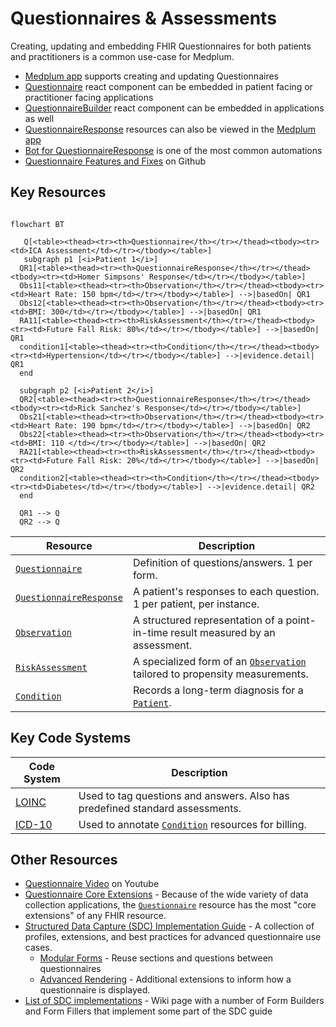 # Questionnaires & Assessments

Creating, updating and embedding FHIR Questionnaires for both patients and practitioners is a common use-case for Medplum.

- [Medplum app](https://app.medplum.com/Questionnaire) supports creating and updating Questionnaires
- [Questionnaire](https://storybook.medplum.com/?path=/docs/medplum-questionnaireform--basic) react component can be embedded in patient facing or practitioner facing applications
- [QuestionnaireBuilder](https://storybook.medplum.com/?path=/docs/medplum-questionnairebuilder--basic) react component can be embedded in applications as well
- [QuestionnaireResponse](https://app.medplum.com/QuestionnaireResponse) resources can also be viewed in the [Medplum app](../app/index.md)
- [Bot for QuestionnaireResponse](/docs/bots/bot-for-questionnaire-response/bot-for-questionnaire-response.md) is one of the most common automations
- [Questionnaire Features and Fixes](https://github.com/medplum/medplum/pulls?q=is%3Apr+label%3Aquestionnaires) on Github

## Key Resources

```mermaid

flowchart BT

   Q[<table><thead><tr><th>Questionnaire</th></tr></thead><tbody><tr><td>ICA Assessment</td></tr></tbody></table>]
   subgraph p1 [<i>Patient 1</i>]
  QR1[<table><thead><tr><th>QuestionnaireResponse</th></tr></thead><tbody><tr><td>Homer Simpsons' Response</td></tr></tbody></table>]
  Obs11[<table><thead><tr><th>Observation</th></tr></thead><tbody><tr><td>Heart Rate: 150 bpm</td></tr></tbody></table>] -->|basedOn| QR1
  Obs12[<table><thead><tr><th>Observation</th></tr></thead><tbody><tr><td>BMI: 300</td></tr></tbody></table>] -->|basedOn| QR1
  RA11[<table><thead><tr><th>RiskAssessment</th></tr></thead><tbody><tr><td>Future Fall Risk: 80%</td></tr></tbody></table>] -->|basedOn| QR1
  condition1[<table><thead><tr><th>Condition</th></tr></thead><tbody><tr><td>Hypertension</td></tr></tbody></table>] -->|evidence.detail| QR1
  end

  subgraph p2 [<i>Patient 2</i>]
  QR2[<table><thead><tr><th>QuestionnaireResponse</th></tr></thead><tbody><tr><td>Rick Sanchez's Response</td></tr></tbody></table>]
  Obs21[<table><thead><tr><th>Observation</th></tr></thead><tbody><tr><td>Heart Rate: 190 bpm</td></tr></tbody></table>] -->|basedOn| QR2
  Obs22[<table><thead><tr><th>Observation</th></tr></thead><tbody><tr><td>BMI: 110 </td></tr></tbody></table>] -->|basedOn| QR2
  RA21[<table><thead><tr><th>RiskAssessment</th></tr></thead><tbody><tr><td>Future Fall Risk: 20%</td></tr></tbody></table>] -->|basedOn| QR2
  condition2[<table><thead><tr><th>Condition</th></tr></thead><tbody><tr><td>Diabetes</td></tr></tbody></table>] -->|evidence.detail| QR2
  end

  QR1 --> Q
  QR2 --> Q

```

| **Resource**                                                              | **Description**                                                                                                     |
| ------------------------------------------------------------------------- | ------------------------------------------------------------------------------------------------------------------- |
| [`Questionnaire`](/docs/api/fhir/resources/questionnaire)                 | Definition of questions/answers. 1 per form.                                                                        |
| [`QuestionnaireResponse`](/docs/api/fhir/resources/questionnaireresponse) | A patient's responses to each question. 1 per patient, per instance.                                                |
| [`Observation`](/docs/api/fhir/resources/observation)                     | A structured representation of a point-in-time result measured by an assessment.                                    |
| [`RiskAssessment`](/docs/api/fhir/resources/riskassessment)               | A specialized form of an [`Observation`](/docs/api/fhir/resources/observation) tailored to propensity measurements. |
| [`Condition`](/docs/api/fhir/resources/condition)                         | Records a long-term diagnosis for a [`Patient`](/docs/api/fhir/resources/patient).                                  |

## Key Code Systems

| **Code System**                                                | **Description**                                                                           |
| -------------------------------------------------------------- | ----------------------------------------------------------------------------------------- |
| [LOINC](https://www.medplum.com/docs/careplans/loinc)          | Used to tag questions and answers. Also has predefined standard assessments.              |
| [ICD-10](https://www.cdc.gov/nchs/icd/icd10cm_browsertool.htm) | Used to annotate [`Condition`](/docs/api/fhir/resources/condition) resources for billing. |

## Other Resources

- [Questionnaire Video](https://youtu.be/mOBC0VYtCLE) on Youtube
- [Questionnaire Core Extensions](http://hl7.org/fhir/R4/questionnaire-profiles.html#extensions) - Because of the wide variety of data collection applications, the [`Questionnaire`](/docs/api/fhir/resources/questionnaire) resource has the most "core extensions" of any FHIR resource.
- [Structured Data Capture (SDC) Implementation Guide](http://hl7.org/fhir/uv/sdc/) - A collection of profiles, extensions, and best practices for advanced questionnaire use cases.
  - [Modular Forms](http://hl7.org/fhir/uv/sdc/modular.html) - Reuse sections and questions between questionnaires
  - [Advanced Rendering](http://hl7.org/fhir/uv/sdc/rendering.html) - Additional extensions to inform how a questionnaire is displayed.
- [List of SDC implementations](https://confluence.hl7.org/display/FHIRI/SDC+Implementations) - Wiki page with a number of Form Builders and Form Fillers that implement some part of the SDC guide
